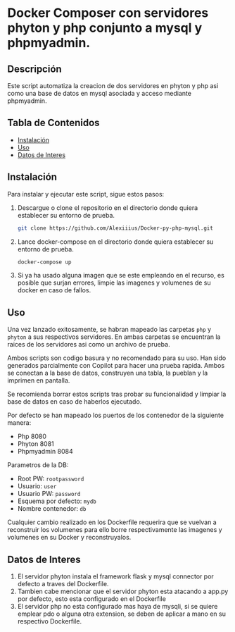# Docker Composer con servidores phyton y php conjunto a mysql y phpmyadmin.

## Descripción

Este script automatiza la creacion de dos servidores en phyton y php asi como una base de datos en mysql asociada y acceso mediante phpmyadmin.

## Tabla de Contenidos

- [Instalación](#instalación)
- [Uso](#uso)
- [Datos de Interes](#datos-de-interes)

## Instalación

Para instalar y ejecutar este script, sigue estos pasos:


1. Descargue o clone el repositorio en el directorio donde quiera establecer su entorno de prueba.
   ```bash
   git clone https://github.com/Alexiiius/Docker-py-php-mysql.git
   ```

3. Lance docker-compose en el directorio donde quiera establecer su entorno de prueba.
    ```bash
    docker-compose up
    ```
4. Si ya ha usado alguna imagen que se este empleando en el recurso, es posible que surjan errores, limpie las imagenes y volumenes de su docker en caso de fallos.

## Uso

Una vez lanzado exitosamente, se habran mapeado las carpetas `php` y `phyton` a sus respectivos servidores.
En ambas carpetas se encuentran la raices de los servidores asi como un archivo de prueba. 

Ambos scripts son codigo basura y no recomendado para su uso. Han sido generados parcialmente con Copilot para hacer una prueba rapida. Ambos se conectan a la base de datos, construyen una tabla, la pueblan y la imprimen en pantalla.

Se recomienda borrar estos scripts tras probar su funcionalidad y limpiar la base de datos en caso de haberlos ejecutado.

Por defecto se han mapeado los puertos de los contenedor de la siguiente manera:
  - Php 8080
  - Phyton 8081
  - Phpmyadmin 8084

Parametros de la DB:
  - Root PW: `rootpassword`
  - Usuario: `user`
  - Usuario PW: `password`
  - Esquema por defecto: `mydb`
  - Nombre contenedor: `db`

Cualquier cambio realizado en los Dockerfile requerira que se vuelvan a reconstruir los volumenes para ello borre respectivamente las imagenes y volumenes en su Docker y reconstruyalos.

## Datos de Interes

1. El servidor phyton instala el framework flask y mysql connector por defecto a traves del Dockerfile.
2. Tambien cabe mencionar que el servidor phyton esta atacando a app.py por defecto, esto esta configurado en el Dockerfile
3. El servidor php no esta configurado mas haya de mysqli, si se quiere emplear pdo o alguna otra extension, se deben de aplicar a mano en su respectivo Dockerfile.
